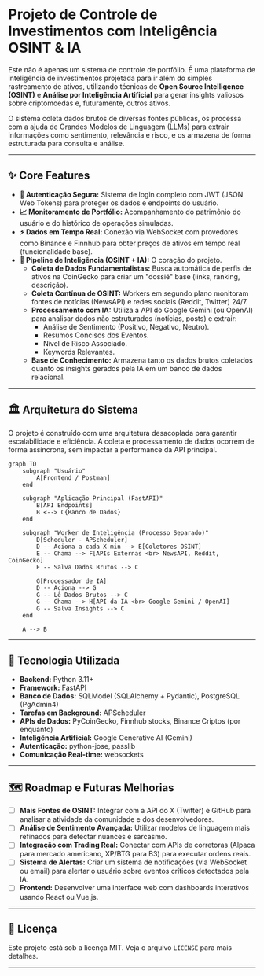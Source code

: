 # Projeto de Controle de Investimentos com Inteligência OSINT & IA

Este não é apenas um sistema de controle de portfólio. É uma plataforma de inteligência de investimentos projetada para ir além do simples rastreamento de ativos, utilizando técnicas de **Open Source Intelligence (OSINT)** e **Análise por Inteligência Artificial** para gerar insights valiosos sobre criptomoedas e, futuramente, outros ativos.

O sistema coleta dados brutos de diversas fontes públicas, os processa com a ajuda de Grandes Modelos de Linguagem (LLMs) para extrair informações como sentimento, relevância e risco, e os armazena de forma estruturada para consulta e análise.

---

## ✨ Core Features

* **🔐 Autenticação Segura:** Sistema de login completo com JWT (JSON Web Tokens) para proteger os dados e endpoints do usuário.
* **📈 Monitoramento de Portfólio:** Acompanhamento do patrimônio do usuário e do histórico de operações simuladas.
* **⚡️ Dados em Tempo Real:** Conexão via WebSocket com provedores como Binance e Finnhub para obter preços de ativos em tempo real (funcionalidade base).
* **🧠 Pipeline de Inteligência (OSINT + IA):** O coração do projeto.
    * **Coleta de Dados Fundamentalistas:** Busca automática de perfis de ativos na CoinGecko para criar um "dossiê" base (links, ranking, descrição).
    * **Coleta Contínua de OSINT:** Workers em segundo plano monitoram fontes de notícias (NewsAPI) e redes sociais (Reddit, Twitter) 24/7.
    * **Processamento com IA:** Utiliza a API do Google Gemini (ou OpenAI) para analisar dados não estruturados (notícias, posts) e extrair:
        * Análise de Sentimento (Positivo, Negativo, Neutro).
        * Resumos Concisos dos Eventos.
        * Nível de Risco Associado.
        * Keywords Relevantes.
    * **Base de Conhecimento:** Armazena tanto os dados brutos coletados quanto os insights gerados pela IA em um banco de dados relacional.

---

## 🏛️ Arquitetura do Sistema

O projeto é construído com uma arquitetura desacoplada para garantir escalabilidade e eficiência. A coleta e processamento de dados ocorrem de forma assíncrona, sem impactar a performance da API principal.

```mermaid
graph TD
    subgraph "Usuário"
        A[Frontend / Postman]
    end

    subgraph "Aplicação Principal (FastAPI)"
        B[API Endpoints]
        B <--> C{Banco de Dados}
    end

    subgraph "Worker de Inteligência (Processo Separado)"
        D[Scheduler - APScheduler]
        D -- Aciona a cada X min --> E[Coletores OSINT]
        E -- Chama --> F[APIs Externas <br> NewsAPI, Reddit, CoinGecko]
        E -- Salva Dados Brutos --> C
        
        G[Processador de IA]
        D -- Aciona --> G
        G -- Lê Dados Brutos --> C
        G -- Chama --> H[API da IA <br> Google Gemini / OpenAI]
        G -- Salva Insights --> C
    end

    A --> B
```

---

## 🚀 Tecnologia Utilizada

* **Backend:** Python 3.11+
* **Framework:** FastAPI
* **Banco de Dados:** SQLModel (SQLAlchemy + Pydantic), PostgreSQL (PgAdmin4)
* **Tarefas em Background:** APScheduler
* **APIs de Dados:** PyCoinGecko, Finnhub stocks, Binance Criptos (por enquanto)
* **Inteligência Artificial:** Google Generative AI (Gemini)
* **Autenticação:** python-jose, passlib
* **Comunicação Real-time:** websockets

---

## 🗺️ Roadmap e Futuras Melhorias

* [ ] **Mais Fontes de OSINT:** Integrar com a API do X (Twitter) e GitHub para analisar a atividade da comunidade e dos desenvolvedores.
* [ ] **Análise de Sentimento Avançada:** Utilizar modelos de linguagem mais refinados para detectar nuances e sarcasmo.
* [ ] **Integração com Trading Real:** Conectar com APIs de corretoras (Alpaca para mercado americano, XP/BTG para B3) para executar ordens reais.
* [ ] **Sistema de Alertas:** Criar um sistema de notificações (via WebSocket ou email) para alertar o usuário sobre eventos críticos detectados pela IA.
* [ ] **Frontend:** Desenvolver uma interface web com dashboards interativos usando React ou Vue.js.

---

## 📄 Licença

Este projeto está sob a licença MIT. Veja o arquivo `LICENSE` para mais detalhes.

---
